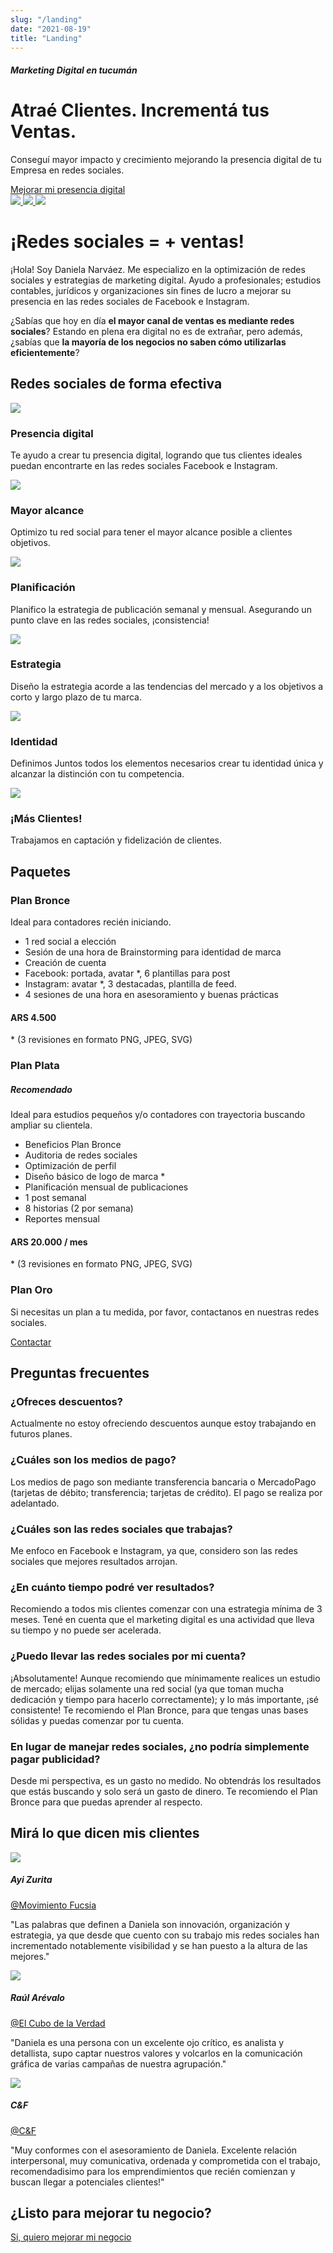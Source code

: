 ```yaml
---
slug: "/landing"
date: "2021-08-19"
title: "Landing"
---
```


<div class="hero-container">
<div class="container hero">

<div class="content">
<h5>
    <i aria-hidden="true" class="fas fa-circle primary-color"></i>
    <span class="secondary-color">Marketing Digital en tucumán</span>
</h5>

<h1 class="secondary-title">Atraé Clientes. Incrementá tus Ventas.</h1>
<p class="secondary-color">
    Conseguí mayor impacto y crecimiento mejorando la presencia digital de tu Empresa en redes sociales.
</p>

<a class="primary-button" href="https://wa.me/message/EXDH535ELDS6B1" target="_blank" rel="noreferrer nofollow">
    Mejorar mi presencia digital
    <i aria-hidden="true" class="fas fa-angle-right"></i>
</a>
</div>


</div>
</div>

<div class="clients">

<a href="https://www.instagram.com/cubodelaverdadtucuman/" target="_blank" rel="noreferrer nofollow">
    <img src="../images/cubo-de-la-verdad.jpeg" />
</a>

<a href="https://www.instagram.com/movimientofucsia_tucuman/" target="_blank" rel="noreferrer nofollow">
    <img src="../images/movimiento-fucsia.jpeg" />
</a>

<a href="https://www.instagram.com/cyf.asesoramiento.contable/" target="_blank" rel="noreferrer nofollow">
    <img src="../images/c-f.jpeg" />
</a>

</div>

<div class="container section">

<h1 class="primary-title">¡Redes sociales = + ventas!</h1>

<p>
¡Hola! Soy Daniela Narváez. Me especializo en la <span class="primary-color">optimización de redes sociales y estrategias de marketing digital</span>. Ayudo a <span class="primary-color">profesionales</span>; <span class="primary-color">estudios contables</span>, <span class="primary-color">jurídicos</span> y <span class="primary-color">organizaciones sin fines de lucro</span> a mejorar su presencia en las redes sociales de Facebook e Instagram.
</p>

<p>
¿Sabías que hoy en día <b>el mayor canal de ventas es mediante redes sociales</b>? Estando en plena era digital no es de extrañar, pero además, ¿sabías que <b>la mayoría de los negocios no saben cómo utilizarlas eficientemente</b>?
</p>

</div>

<div class="container section">

<h2 class="primary-title text-center">Redes sociales de forma efectiva</h2>

<div class="value-grid">

<div>
<img src="../images/presencia-digital-icon.png" />
<h3 class="secondary-title">Presencia digital</h3>
<p class="secondary-color">
Te ayudo a crear tu presencia digital, logrando que tus clientes ideales puedan encontrarte en las redes sociales Facebook e Instagram.
</p>
</div>

<div>
<img src="../images/mayor-alcance-icon.png" />
<h3 class="secondary-title">Mayor alcance</h3>
<p class="secondary-color">
Optimizo tu red social para tener el mayor alcance posible a clientes objetivos.
</p>
</div>

<div>
<img src="../images/planificacion-icon.png" />
<h3 class="secondary-title">Planificación</h3>
<p class="secondary-color">
Planifico la estrategia de publicación semanal y mensual. Asegurando un punto clave en las redes sociales, ¡consistencia!
</p>
</div>

<div>
<img src="../images/estrategia-icon.png" />
<h3 class="secondary-title">Estrategia</h3>
<p class="secondary-color">
Diseño la estrategia acorde a las tendencias del mercado y a los objetivos a corto y largo plazo de tu marca.
</p>
</div>

<div>
<img src="../images/identidad-icon.png" />
<h3 class="secondary-title">Identidad</h3>
<p class="secondary-color">
Definimos Juntos todos los elementos necesarios crear tu identidad única y alcanzar la distinción con tu competencia.
</p>
</div>

<div>
<img src="../images/mas-clientes-icon.png" />
<h3 class="secondary-title">¡Más Clientes!</h3>
<p class="secondary-color">
Trabajamos en captación y fidelización de clientes.
</p>
</div>

</div>

</div>

<div class="container section">

<h2 class="primary-title text-center">Paquetes</h2>

<div class="plans-grid">

<div class="plan">
<h3 class="secondary-title text-center">Plan <span class="plan-bronze-color">Bronce</span></h3>
<p>Ideal para contadores recién iniciando.</p>
<ul class="secondary-color">
<li>1 red social a elección</li>
<li>Sesión de una hora de Brainstorming para identidad de marca</li>
<li>Creación de cuenta</li>
<li>Facebook: portada, avatar *, 6 plantillas para post</li>
<li>Instagram: avatar *, 3 destacadas, plantilla de feed.</li>
<li>4 sesiones de una hora en asesoramiento y buenas prácticas</li>
</ul>
<h4 class="text-center secondary-title">ARS 4.500</h4>
<p class="secondary-color text-center">* (3 revisiones en formato PNG, JPEG, SVG)</p>
</div>

<div class="plan recommended">
<h3 class="secondary-title text-center">Plan <span class="plan-plata-color">Plata</span></h3>
<h5 class="primary-color text-center">Recomendado</h5>
<p>Ideal para estudios pequeños y/o contadores con trayectoria buscando ampliar su clientela.</p>
<ul class="secondary-color">
<li>Beneficios Plan Bronce</li>
<li>Auditoria de redes sociales</li>
<li>Optimización de perfil</li>
<li>Diseño básico de logo de marca *</li>
<li>Planificación mensual de publicaciones</li>
<li>1 post semanal</li>
<li>8 historias (2 por semana)</li>
<li>Reportes mensual</li>
</ul>
<h4 class="text-center secondary-title">ARS 20.000 / mes</h4>
<p class="secondary-color text-center">* (3 revisiones en formato PNG, JPEG, SVG)</p>
</div>

<div class="plan gold">
<h3 class="secondary-title text-center">Plan <span class="plan-gold-color">Oro</span></h3>
<p>Si necesitas un plan a tu medida, por favor, contactanos en nuestras redes sociales.</p>
<a href="https://wa.me/message/EXDH535ELDS6B1" target="_blank" rel="noreferrer nofollow">Contactar</a>
</div>

</div>

</div>

<div class="container section">

<h2 class="primary-title text-center">Preguntas frecuentes</h2>

<div class="faq-grid">

<div>
<h3 class="primary-color">
¿Ofreces descuentos?
</h3>
<p>
Actualmente no estoy ofreciendo descuentos aunque estoy trabajando en futuros planes.
</p>
</div>

<div>
<h3 class="primary-color">
¿Cuáles son los medios de pago?
</h3>
<p>
Los medios de pago son mediante transferencia bancaria o MercadoPago (tarjetas de débito; transferencia; tarjetas de crédito). El pago se realiza por adelantado.
</p>
</div>

<div>
<h3 class="primary-color">
¿Cuáles son las redes sociales que trabajas?
</h3>
<p>
Me enfoco en Facebook e Instagram, ya que, considero son las redes sociales que mejores resultados arrojan.
</p>
</div>

<div>
<h3 class="primary-color">
¿En cuánto tiempo podré ver resultados?
</h3>
<p>
Recomiendo a todos mis clientes comenzar con una estrategia mínima de 3 meses. Tené en cuenta que el marketing digital es una actividad que lleva su tiempo y no puede ser acelerada.
</p>
</div>

<div>
<h3 class="primary-color">
¿Puedo llevar las redes sociales por mi cuenta?
</h3>
<p>
¡Absolutamente! Aunque recomiendo que mínimamente realices un estudio de mercado; elijas solamente una red social (ya que toman mucha dedicación y tiempo para hacerlo correctamente); y lo más importante, ¡sé consistente! Te recomiendo el Plan Bronce, para que tengas unas bases sólidas y puedas comenzar por tu cuenta.
</p>
</div>

<div>
<h3 class="primary-color">
En lugar de manejar redes sociales, ¿no podría simplemente pagar publicidad?
</h3>
<p>
Desde mi perspectiva, es un gasto no medido. No obtendrás los resultados que estás buscando y solo será un gasto de dinero. Te recomiendo el Plan Bronce para que puedas aprender al respecto.
</p>
</div>

</div>

</div>


<div class="container section">

<h2 class="primary-title text-center">Mirá lo que dicen mis clientes</h2>

<div class="testimonial-grid">

<div class="testimonial">
<img src="../images/ayi-zurita.jpg" />
<h5>Ayi Zurita</h5>
<a class="primary-color" href="https://www.instagram.com/movimientofucsia_tucuman/" target="_blank" rel="noreferrer nofollow">@Movimiento Fucsia</a>
<p class="secondary-color">
"Las palabras que definen a Daniela son innovación, organización y estrategia, ya que desde que cuento con su trabajo mis redes sociales han incrementado notablemente visibilidad y se han puesto a la altura de las mejores."</p>
</div>

<div class="testimonial">
<img src="../images/raul-arevalo.jpeg" />
<h5>Raúl Arévalo</h5>
<a class="primary-color" href="https://www.instagram.com/cubodelaverdadtucuman/" target="_blank" rel="noreferrer nofollow">@El Cubo de la Verdad</a>
<p class="secondary-color">
"Daniela es una persona con un excelente ojo crítico, es analista y detallista, supo captar nuestros valores y volcarlos en la comunicación gráfica de varias campañas de nuestra agrupación."
</p>
</div>

<div class="testimonial">
<img src="../images/c-f.jpeg" />
<h5>C&F</h5>
<a class="primary-color" href="https://www.instagram.com/cyf.asesoramiento.contable/" target="_blank" rel="noreferrer nofollow">@C&F</a>
<p class="secondary-color">
"Muy conformes con el asesoramiento de Daniela. Excelente relación interpersonal, muy comunicativa, ordenada y comprometida con el trabajo, recomendadisimo para los emprendimientos que recién comienzan y buscan llegar a potenciales clientes!"
</p>
</div>

</div>

</div>


<div class="container section text-center">
<h2 class="primary-title">¿Listo para mejorar tu negocio?</h2>
<a class="primary-button" href="https://wa.me/message/EXDH535ELDS6B1" target="_blank" rel="noreferrer nofollow">
    <i aria-hidden="true" class="fab fa-whatsapp"></i>
    Si, quiero mejorar mi negocio
</a>
</div>
